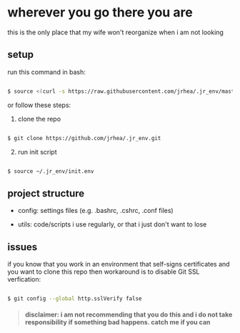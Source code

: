 # wherever you go there you are

this is the only place that my wife won't reorganize when i am not looking

## setup

run this command in bash:

```bash

$ source <(curl -s https://raw.githubusercontent.com/jrhea/.jr_env/master/sync-repo.sh)

```
or follow these steps:

1. clone the repo 

```bash

$ git clone https://github.com/jrhea/.jr_env.git

```
2. run init script
```bash

$ source ~/.jr_env/init.env

```
  
## project structure

* config: settings files (e.g. .bashrc, .cshrc, .conf files)

* utils: code/scripts i use regularly, or that i just don't want to lose 

## issues

if you know that you work in an environment that self-signs certificates and you want to clone this repo then workaround is to disable Git SSL verfication:

```bash

$ git config --global http.sslVerify false

```

> #### disclaimer: i am not recommending that you do this and i do not take responsibility if something bad happens.  catch me if you can
